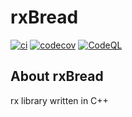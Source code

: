 # rxBread

[![ci](https://github.com/merlin-s/rxBread/actions/workflows/ci.yml/badge.svg)](https://github.com/merlin-s/rxBread/actions/workflows/ci.yml)
[![codecov](https://codecov.io/gh/merlin-s/rxBread/branch/main/graph/badge.svg)](https://codecov.io/gh/merlin-s/rxBread)
[![CodeQL](https://github.com/merlin-s/rxBread/actions/workflows/codeql-analysis.yml/badge.svg)](https://github.com/merlin-s/rxBread/actions/workflows/codeql-analysis.yml)

<!--
LGTM Has to be set up manually after template is created:
[![Language grade: C++](https://img.shields.io/lgtm/grade/cpp/github/merlin-s/rxBread)](https://lgtm.com/projects/g/merlin-s/rxBread/context:cpp)
-->
## About rxBread
rx library written in C++